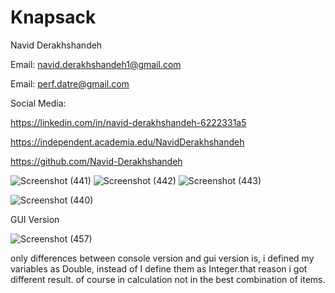 # Knapsack

Navid Derakhshandeh

Email: navid.derakhshandeh1@gmail.com

Email: perf.datre@gmail.com

Social Media:

https://linkedin.com/in/navid-derakhshandeh-6222331a5

https://independent.academia.edu/NavidDerakhshandeh

https://github.com/Navid-Derakhshandeh

![Screenshot (441)](https://github.com/Navid-Derakhshandeh/Knapsack/assets/111235264/767b11ef-2e0f-46eb-9bec-bb2515d04de4)
![Screenshot (442)](https://github.com/Navid-Derakhshandeh/Knapsack/assets/111235264/247c3e0e-4416-4683-9b86-773d4ed0780e)
![Screenshot (443)](https://github.com/Navid-Derakhshandeh/Knapsack/assets/111235264/76f3dccc-8f63-4e09-a29a-ceefa1ddd8f3)




![Screenshot (440)](https://github.com/Navid-Derakhshandeh/Knapsack/assets/111235264/acde6f40-2f2f-45d7-a28f-4e68f27b2069)

GUI Version 

![Screenshot (457)](https://github.com/Navid-Derakhshandeh/Knapsack/assets/111235264/61994aa3-d64d-4da0-9253-127dcda60a5c)

only differences between console version and gui version is, i defined my variables as Double,
instead of I define them as Integer.that reason i got different result. 
of course in calculation not in the best combination of items.




 
